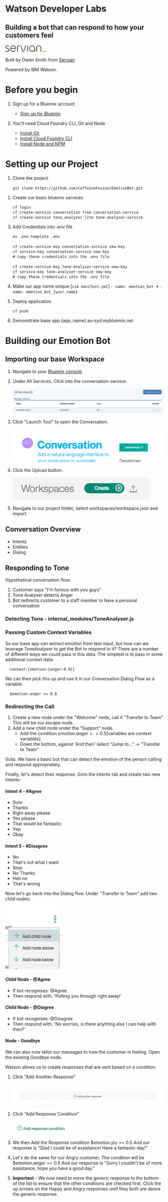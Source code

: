 # Watson Developer Labs
## Building a bot that can respond to how your customers feel

![Servian Logo](/screenshots/servian_logo.png)

Built by Owen Smith from [Servian](servian.ai)

Powered by IBM Watson.


# Before you begin
1. Sign up for a Bluemix account
      - [Sign up for Bluemix](https://console.ng.bluemix.net/registration/?target=/catalog/%3fcategory=watson)

2. You'll need Cloud Foundry CLI, Git and Node
      - [Install Git](https://git-scm.com/book/en/v1/Getting-Started-Installing-Git)
      - [Install Cloud Foundry CLI](https://github.com/cloudfoundry/cli#downloads)
      - [Install Node and NPM](https://nodejs.org/#download)

# Setting up our Project
1. Clone the project

      `git clone https://github.com/CaffeineFusion/EmotionBot.git`

2. Create our basic bluemix services
      ```
      cf login
      cf create-service conversation free conversation-service
      cf create-service tone_analyzer lite tone-analyser-service
      ```

3. Add Credentials into .env file
      ```
      mv .env.template .env

      cf create-service-key conversation-service new-key
      cf service-key conversation-service new-key
      # copy these credentials into the .env file

      cf create-service-key tone-analyser-service new-key
      cf service-key tone-analyser-service new-key
      # copy these credentials into the .env file
      ```

4. Make our app name unique [`vim manifest.yml`]
      `- name: emotion_bot` -> `- name: emotion_bot_{your_name}`

5. Deploy application
      ```
      cf push
      ```

6. Demonstrate base app {app_name}.au-syd.mybluemix.net


# Building our Emotion Bot
## Importing our base Workspace
1. Navigate to your [Bluemix console](https://console.au-syd.bluemix.net/dashboard/services)
2. Under All Services, Click into the conversation-service.

      ![Conversation-Service](/screenshots/Conversation-Service.png)

3. Click "Launch Tool" to open the Conversation.

      ![Launch-Tool](/screenshots/Launch-Tool.png)

4. Click the Upload button.

      ![Upload-Workspace](/screenshots/Upload-Workspace.png)

5. Navigate to our project folder, select workspaces/workspace.json and import.

## Conversation Overview
- Intents
- Entities
- Dialog

## Responding to Tone
Hypothetical conversation flow:
1. Customer says "I'm furious with you guys"
2. Tone Analyser detects Anger
3. Bot redirects customer to a staff member to have a personal conversation

### Detecting Tone - internal_modules/ToneAnalyser.js

### Passing Custom Context Variables
So our base app can extract emotion from text input, but how can we leverage ToneAnalyser to get the Bot to respond to it? There are a number of different ways we could pass in this data. The simplest is to pass in some additional context data:

      context:{emotion:{anger:0.9}}

We can then pick this up and use it in our Conversation Dialog Flow as a variable.

      $emotion.anger >= 0.8


### Redirecting the Call
1. Create a new node under the "Welcome" node, call it "Transfer to Team"
This will be our escape node.
2. Add a new child node under the "Support" node.
    - Add the condition $emotion.anger >= 0.5 [$variables are context variables]
    - Down the bottom, against 'And then' select "Jump to..." -> "Transfer to Team"

Voila. We have a basic bot that can detect the emotion of the person calling and respond appropriately.

Finally, let's detect their response.
Goto the intents tab and create two new Intents:

#### Intent 4 - #Agree
- Sure
- Thanks
- Right away please
- Yes please
- That would be fantastic
- Yep
- Okay

#### Intent 5 - #Disagree
- No
- That's not what I want
- Stop
- No Thanks
- Hell no
- That's wrong


Now let's go back into the Dialog flow. Under "Transfer to Team" add two child nodes:

![Add Child Node](/screenshots/Add-Child-Node.png)

#### Child Node - \@Agree
- If bot recognises: \@Agree
- Then respond with: 'Putting you through right away!'

#### Child Node - \@Diagree
- If bot recognises: \@Disagree
- Then respond with: 'No worries, is there anything else I can help with then?'


#### Node - Goodbye
We can also now tailor our messages to how the customer is feeling. Open the existing Goodbye node.

Watson allows us to create responses that are sent based on a condition.
1. Click "Add Another Response"

      ![Add Response](/screenshots/Add-Another-Response.png)

2. Click "Add Response Condition"

      ![Add Response Condition](/screenshots/Response-Condition.png)

3. We then Add the Response condition $emotion.joy >= 0.5
And our response is "Glad I could be of assistance! Have a fantastic day!"

4. Let's do the same for our Angry customer.
The condition will be $emotion.anger >= 0.5
And our response is "Sorry I couldn't be of more assistance, hope you have a good day."

5. **Important** - We now need to move the generic response to the bottom of the list to ensure that the other conditions are checked first. Click the up arrows on the Happy and Angry responses until they both are above the generic response.
